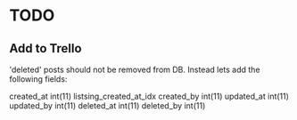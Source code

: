 # TODO

## Add to Trello
'deleted' posts should not be removed from DB. Instead lets add the following fields:


created_at int(11) listsing_created_at_idx
created_by int(11)
updated_at int(11)
updated_by int(11)
deleted_at int(11)
deleted_by int(11)
